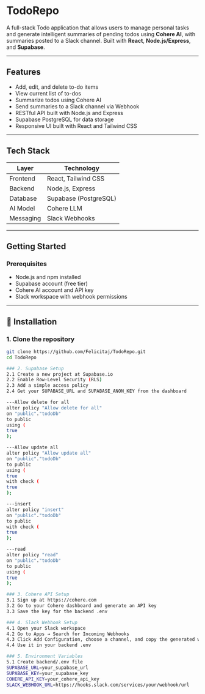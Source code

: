 # TodoRepo

A full-stack Todo application that allows users to manage personal tasks and generate intelligent summaries of pending todos using **Cohere AI**, with summaries posted to a Slack channel. Built with **React**, **Node.js/Express**, and **Supabase**.

---

## Features

-  Add, edit, and delete to-do items
-  View current list of to-dos
-  Summarize todos using Cohere AI
-  Send summaries to a Slack channel via Webhook
-  RESTful API built with Node.js and Express
-  Supabase PostgreSQL for data storage
-  Responsive UI built with React and Tailwind CSS

---

##  Tech Stack

| Layer       | Technology         |
|-------------|---------------------|
| Frontend    | React, Tailwind CSS |
| Backend     | Node.js, Express    |
| Database    | Supabase (PostgreSQL) |
| AI Model    | Cohere LLM          |
| Messaging   | Slack Webhooks      |

---

##  Getting Started

### Prerequisites

- Node.js and npm installed
- Supabase account (free tier)
- Cohere AI account and API key
- Slack workspace with webhook permissions

---

## 🔧 Installation

### 1. Clone the repository

```bash
git clone https://github.com/Felicitaj/TodoRepo.git
cd TodoRepo

### 2. Supabase Setup
2.1 Create a new project at Supabase.io
2.2 Enable Row-Level Security (RLS)
2.3 Add a simple access policy
2.4 Get your SUPABASE_URL and SUPABASE_ANON_KEY from the dashboard

---Allow delete for all
alter policy "Allow delete for all"
on "public"."todoDb"
to public
using (
true
);

---Allow update all
alter policy "Allow update all"
on "public"."todoDb"
to public
using (
true
with check (
true
);

---insert
alter policy "insert"
on "public"."todoDb"
to public
with check (
true
);

---read
alter policy "read"
on "public"."todoDb"
to public
using (
true
);

### 3. Cohere API Setup
3.1 Sign up at https://cohere.com
3.2 Go to your Cohere dashboard and generate an API key
3.3 Save the key for the backend .env

### 4. Slack Webhook Setup
4.1 Open your Slack workspace
4.2 Go to Apps → Search for Incoming Webhooks
4.3 Click Add Configuration, choose a channel, and copy the generated webhook URL
4.4 Use it in your backend .env

### 5. Environment Variables
5.1 Create backend/.env file
SUPABASE_URL=your_supabase_url
SUPABASE_KEY=your_supabase_key
COHERE_API_KEY=your_cohere_api_key
SLACK_WEBHOOK_URL=https://hooks.slack.com/services/your/webhook/url


